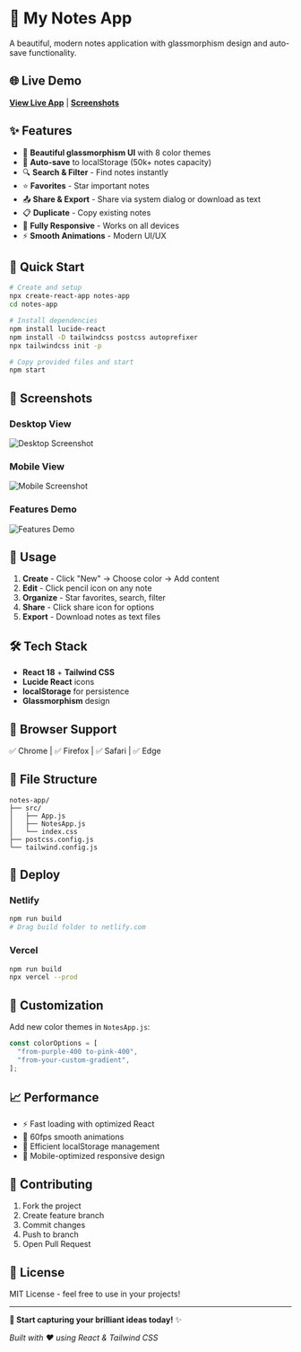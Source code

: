 # 📝 My Notes App

A beautiful, modern notes application with glassmorphism design and auto-save functionality.

## 🌐 Live Demo

[**View Live App**](https://your-app-url.com) | [**Screenshots**](#screenshots)

## ✨ Features

- 🎨 **Beautiful glassmorphism UI** with 8 color themes
- 💾 **Auto-save** to localStorage (50k+ notes capacity)
- 🔍 **Search & Filter** - Find notes instantly
- ⭐ **Favorites** - Star important notes
- 📤 **Share & Export** - Share via system dialog or download as text
- 📋 **Duplicate** - Copy existing notes
- 📱 **Fully Responsive** - Works on all devices
- ⚡ **Smooth Animations** - Modern UI/UX

## 🚀 Quick Start

```bash
# Create and setup
npx create-react-app notes-app
cd notes-app

# Install dependencies
npm install lucide-react
npm install -D tailwindcss postcss autoprefixer
npx tailwindcss init -p

# Copy provided files and start
npm start
```

## 📸 Screenshots

### Desktop View

![Desktop Screenshot](https://via.placeholder.com/800x500/6366f1/ffffff?text=Desktop+View)

### Mobile View

![Mobile Screenshot](https://via.placeholder.com/300x600/6366f1/ffffff?text=Mobile+View)

### Features Demo

![Features Demo](https://via.placeholder.com/800x400/8b5cf6/ffffff?text=Features+Demo)

## 🎯 Usage

1. **Create** - Click "New" → Choose color → Add content
2. **Edit** - Click pencil icon on any note
3. **Organize** - Star favorites, search, filter
4. **Share** - Click share icon for options
5. **Export** - Download notes as text files

## 🛠️ Tech Stack

- **React 18** + **Tailwind CSS**
- **Lucide React** icons
- **localStorage** for persistence
- **Glassmorphism** design

## 📱 Browser Support

✅ Chrome | ✅ Firefox | ✅ Safari | ✅ Edge

## 🔧 File Structure

```
notes-app/
├── src/
│   ├── App.js
│   ├── NotesApp.js
│   └── index.css
├── postcss.config.js
└── tailwind.config.js
```

## 🚀 Deploy

### Netlify

```bash
npm run build
# Drag build folder to netlify.com
```

### Vercel

```bash
npm run build
npx vercel --prod
```

## 🎨 Customization

Add new color themes in `NotesApp.js`:

```javascript
const colorOptions = [
  "from-purple-400 to-pink-400",
  "from-your-custom-gradient",
];
```

## 📈 Performance

- ⚡ Fast loading with optimized React
- 🔄 60fps smooth animations
- 💾 Efficient localStorage management
- 📱 Mobile-optimized responsive design

## 🤝 Contributing

1. Fork the project
2. Create feature branch
3. Commit changes
4. Push to branch
5. Open Pull Request

## 📄 License

MIT License - feel free to use in your projects!

---

**🎉 Start capturing your brilliant ideas today!** ✨

_Built with ❤️ using React & Tailwind CSS_

